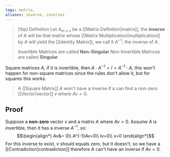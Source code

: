 ```yaml
---
tags: matrix,
aliases: inverse, inverses
---
```

> [!tip] Definition 
> Let $A_{m\times n}$ be a [[Matrix Definition|matrix]], the **inverse** of $A$ will be that matrix whose [[Matrix Multiplication|multiplication]] by $A$ will yield the [[Identity Matrix]], we call it $A^{-1}$, the inverse 
> of $A$.
> 
> Invertible Matrices are called **Non-Singular**
> Non-Invertible Matrices are called **Singular**

Square matrices $A$, if it is invertible, then $A\cdot A^{-1}=I=A^{-1}\cdot A$, this won't happen for non-square matrices since the rules don't allow it, but for squares this works.

> A [[Square Matrix]] $A$ won't have a inverse if a can find a non-zero [[Vector|vector]] $v$ where $Av=0$.
## Proof
Suppose a **non-zero** vector $v$ and a matrix $A$ where $Av=0$.
Assume $A$ is invertible, then it has a inverse $A^{-1}$, so:
$$\begin{align*}
Av&= 0\\
A^{-1}Av=0\\
Iv=0\\
v=0
\end{align*}$$
For this inverse to exist, $v$ should equals zero, but it doesn't, so we have a [[Contradiction|contradiction]] therefore $A$ can't have an inverse if $Av =0$.

